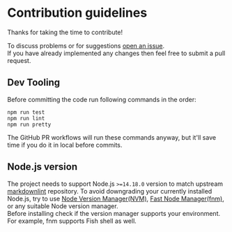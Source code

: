 # Contribution guidelines

Thanks for taking the time to contribute!

To discuss problems or for suggestions [open an issue](https://github.com/OnkarRuikar/markdownlint-rule-search-replace/issues/new).\
If you have already implemented any changes then feel free to submit a pull request.

## Dev Tooling

Before committing the code run following commands in the order:

```shell
npm run test
npm run lint
npm run pretty
```

The GitHub PR workflows will run these commands anyway, but it'll save time if you do it in local before commits.

## Node.js version

The project needs to support Node.js `>=14.18.0` version to match upstream [markdownlint](https://github.com/DavidAnson/markdownlint) repository. To avoid downgrading your currently installed Node.js, try to use [Node Version Manager(NVM)](https://github.com/nvm-sh/nvm), [Fast Node Manager(fnm)](https://github.com/Schniz/fnm), or any suitable Node version manager.\
Before installing check if the version manager supports your environment. For example, fnm supports Fish shell as well.
